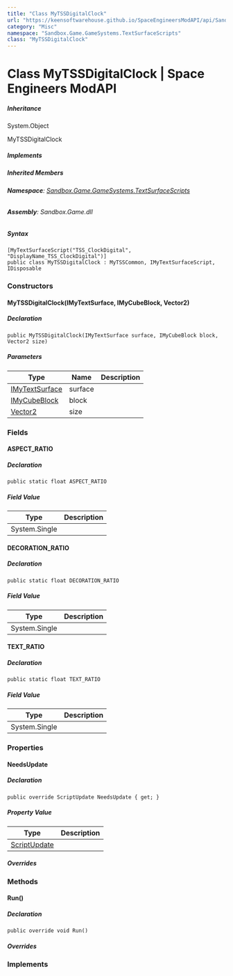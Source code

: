 ```yaml
---
title: "Class MyTSSDigitalClock"
url: "https://keensoftwarehouse.github.io/SpaceEngineersModAPI/api/Sandbox.Game.GameSystems.TextSurfaceScripts.MyTSSDigitalClock.html"
category: "Misc"
namespace: "Sandbox.Game.GameSystems.TextSurfaceScripts"
class: "MyTSSDigitalClock"
---
```


# Class MyTSSDigitalClock | Space Engineers ModAPI

##### Inheritance

System.Object

MyTSSDigitalClock

##### Implements

##### Inherited Members

###### **Namespace**: [Sandbox.Game.GameSystems.TextSurfaceScripts](https://keensoftwarehouse.github.io/SpaceEngineersModAPI/api/Sandbox.Game.GameSystems.TextSurfaceScripts.html)

###### **Assembly**: Sandbox.Game.dll

##### Syntax

```
[MyTextSurfaceScript("TSS_ClockDigital", "DisplayName_TSS_ClockDigital")]
public class MyTSSDigitalClock : MyTSSCommon, IMyTextSurfaceScript, IDisposable
```

### Constructors

#### MyTSSDigitalClock(IMyTextSurface, IMyCubeBlock, Vector2)

##### Declaration

```
public MyTSSDigitalClock(IMyTextSurface surface, IMyCubeBlock block, Vector2 size)
```

##### Parameters

| Type | Name | Description |
| --- | --- | --- |
| [IMyTextSurface](https://keensoftwarehouse.github.io/SpaceEngineersModAPI/api/Sandbox.ModAPI.IMyTextSurface.html) | surface |     |
| [IMyCubeBlock](https://keensoftwarehouse.github.io/SpaceEngineersModAPI/api/VRage.Game.ModAPI.IMyCubeBlock.html) | block |     |
| [Vector2](https://keensoftwarehouse.github.io/SpaceEngineersModAPI/api/VRageMath.Vector2.html) | size |     |

### Fields

#### ASPECT\_RATIO

##### Declaration

```
public static float ASPECT_RATIO
```

##### Field Value

| Type | Description |
| --- | --- |
| System.Single |     |

#### DECORATION\_RATIO

##### Declaration

```
public static float DECORATION_RATIO
```

##### Field Value

| Type | Description |
| --- | --- |
| System.Single |     |

#### TEXT\_RATIO

##### Declaration

```
public static float TEXT_RATIO
```

##### Field Value

| Type | Description |
| --- | --- |
| System.Single |     |

### Properties

#### NeedsUpdate

##### Declaration

```
public override ScriptUpdate NeedsUpdate { get; }
```

##### Property Value

| Type | Description |
| --- | --- |
| [ScriptUpdate](https://keensoftwarehouse.github.io/SpaceEngineersModAPI/api/Sandbox.Game.GameSystems.TextSurfaceScripts.ScriptUpdate.html) |     |

##### Overrides

### Methods

#### Run()

##### Declaration

```
public override void Run()
```

##### Overrides

### Implements